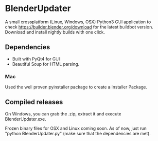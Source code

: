 # BlenderUpdater
A small crossplatform (Linux, Windows, OSX) Python3 GUI application to check https://builder.blender.org/download for
the latest buildbot version. Download and install nightly builds with one click.

## Dependencies
* Built with PyQt4 for GUI
* Beautiful Soup for HTML parsing.

### Mac
Used the well proven pyinstaller package to create a Installer Package.

## Compiled releases
On Windows, you can grab the .zip, extract it and execute BlenderUpdater.exe.

Frozen binary files for OSX and Linux coming soon. As of now, just run "python BlenderUpdater.py" (make sure that the dependencies are met).
